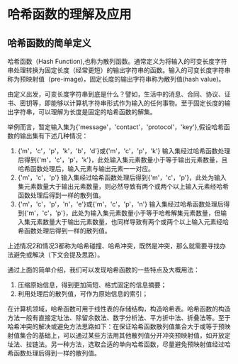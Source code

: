 # 哈希函数的理解及应用 #

## 哈希函数的简单定义 ##

哈希函数（Hash Function),也称为散列函数。通常定义为将输入的可变长度字符串处理转换为固定长度（经常更短）的输出字符串的函数。输入的可变长度字符串称为预映射值（pre-image)，固定长度的输出字符串称为散列值(hash value)。

由定义出发，可变长度字符串到底是什么？譬如，生活中的消息、合同、协议、证书、密钥等，即能够以计算机字符串形式作为输入的任何事物。至于固定长度的输出字符串，可以理解为长度是固定的哈希函数的解集。

举例而言，暂定输入集为{'message'，'contact'，'protocol'，'key'},假设哈希函数的输出集有下述几种情况：  
1. {’m'，'c'，'p'，'k'，'b'，'d'}或{'m'，'c'，'p'，'k'} 输入集经过哈希函数处理后得到{'m'，'c'，'p'，'k'}，此处输入集元素数量小于等于输出元素数量，且哈希函数处理后，输入元素与输出元素一一对应。
2. {'m'，'c'，'p'} 输入集经过哈希函数处理后得到{'m'，'c'，'p'}，此处为输入集元素数量大于输出元素数量，则必然导致有两个或两个以上输入元素经哈希函数处理后得到一样的散列值。
3. {'m'，'c'，'p'，'n'，'e'}或{'m'，'c'，'p'，'n'} 输入集经过哈希函数处理后得到{'m'，'c'，'p'}，此处为输入集元素数量小于等于哈希解集元素数量，但输入集元素数量大于输出元素数量，也同样导致有两个或两个以上输入元素经哈希函数处理后得到一样的散列值。

上述情况2和情况3都称为哈希碰撞、哈希冲突，既然是冲突，那么就需要寻找办法避免或解决（下文会提及思路）。  

通过上面的简单介绍，我们可以发现哈希函数的一些特点及大概用法：  
1. 压缩原始信息，得到更加简短、格式固定的信息摘要；
2. 利用处理后的散列值，可作为原始信息的索引；

在计算机领域，哈希函数可用于线性表的存储结构，构造哈希表。哈希函数的构造方法一般有直接定址法、除留余数法、数字分析法、平方折中法、折叠法等。至于哈希冲突的解决或避免方法思路如下：在保证哈希函数散列值集合大于或等于预映射值集合的基础上，可以通过某些方法用其他散列值分开冲突预映射值，如开放定址法、拉链法。另一种方法，选取合适的单向哈希函数，尽量避免预映射值经过哈希函数处理后得到一样的散列值。


